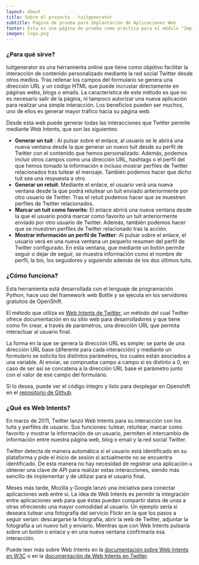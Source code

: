 ```yaml
---
layout: about
title: Sobre el proyecto - tuitgenerator
subtitle: Página de prueba para Implantación de Aplicaciones Web
footer: Esta es una página de prueba como práctica para el módulo "Implantación de Aplicaciones Web" de 2º de Administración de Sistemas Informáticos y Redes.
imagen: logo.png
---
```


### ¿Para qué sirve?

tuitgenerator es una herramienta online que tiene como objetivo facilitar la interacción de contenido personalizado mediante la red social Twitter desde otros medios. Tras rellenar los campos del formulario se genera una dirección URL y un código HTML que puede incrustar directamente en páginas webs, blogs o emails. La característica de este método es que no es necesario salir de la página, ni tampoco autorizar una nueva aplicación para realizar una simple interacción. Los beneficios pueden ser muchos, uno de ellos es generar mayor tráfico hacia su página web.

Desde esta web puede generar todas las interacciones que Twitter permite mediante Web Intents, que son las siguientes:

- **Generar un tuit** : Al pulsar sobre el enlace, al usuario se le abrirá una nueva ventana desde la que generar un nuevo tuit desde su perfil de Twitter con el contenido que hemos personalizado. Además, podemos incluir otros campos como una dirección URL, hashtags o el perfil del que hemos tomado la información e incluso mostrar perfiles de Twitter relacionados tras tuitear el mensaje. También podemos hacer que dicho tuit sea una respuesta a otro.
- **Generar un retuit**: Mediante el enlace, el usuario verá una nueva ventana desde la que podrá retuitear un tuit enviado anteriormente por otro usuario de Twitter. Tras el retuit podemos hacer que se muestren perfiles de Twitter relacionados.
- **Marcar un tuit como favorito**: El enlace abrirá una nueva ventana desde la que el usuario podrá marcar como favorito un tuit anteriormente enviado por otro usuario de Twitter. Además, también podemos hacer que se muestren perfiles de Twitter relacionado tras la acción.
- **Mostrar información un perfil de Twitter**: Al pulsar sobre el enlace, el usuario verá en una nueva ventana un pequeño resumen del perfil de Twitter configurado. En esta ventana, que mediante un botón permite seguir o dejar de seguir, se muestra información como el nombre de perfil, la bio, los seguidores y siguiendo además de los dos últimos tuits.

### ¿Cómo funciona?
Esta herramienta está desarrollada con el lenguaje de programación Python, hace uso del framework web Bottle y se ejecuta en los servidores gratuitos de OpenShift.

El método que utiliza es [Web Intents de Twitter](https://dev.twitter.com/docs/intents "Información sobre Web Intents"), un método del cual Twitter ofrece documentación en su sitio web para desarrolladores y que tiene como fin crear, a través de parámetros, una dirección URL que permita interactuar al usuario final.

La forma en la que se genera la dirección URL es simple: se parte de una dirección URL base (diferente para cada interacción) y mediante un formulario se solicita los distintos parámetros, los cuales están asociados a una variable. Al enviar, se comprueba campo a campo si es distinto a 0, en caso de ser así se concatena a la dirección URL base el parámetro junto con el valor de ese campo del formulario.

Si lo desea, puede ver el código íntegro y listo para desplegar en Openshift en el [repositorio de Github](https://github.com/EvaristoGZ/tuitgenerator "Ver tuitgenerator en GitHub").

### ¿Qué es Web Intents?

En marzo de 2011, Twitter lanzó Web Intents para su interacción con los tuits y perfiles de usuario. Sus funciones: tuitear, retuitear, marcar como favorito y mostrar la información de un usuario, permiten el intercambio de información entre nuestra página web, blog o email y la red social Twitter.


Twitter detecta de manera automática si el usuario está identificado en su plataforma y pide el inicio de sesión si actualmente no se encuentra identificado. De esta manera no hay necesidad de registrar una aplicación u obtener una clave de API para realizar estas interacciones, siendo más sencillo de implementar y de utilizar para el usuario final.


Meses más tarde, Mozilla y Google lanzó una iniciativa para conectar aplicaciones web entre sí. La idea de Web Intents es permitir la integración entre aplicaciones web para que éstas puedan compartir datos de unas a otras ofreciendo una mayor comodidad al usuario. Un ejemplo sería si deseara tuitear una fotografía del servicio Flickr en la que los pasos a seguir serían: descargarse la fotografía, abrir la web de Twitter, adjuntar la fotografía a un nuevo tuit y enviarlo. Mientras que con Web Intents pulsaría sobre un botón o enlace y en una nueva ventana confirmaría esa interacción.


Puede leer más sobre Web Intents en la [documentación sobre Web Intents en W3C](http://www.w3.org/TR/web-intents/ "Información sobre Web Intents en W3C") o en la [documentación de Web Intents en Twitter](https://dev.twitter.com/docs/intents "Información sobre Web Intents en Twitter").
